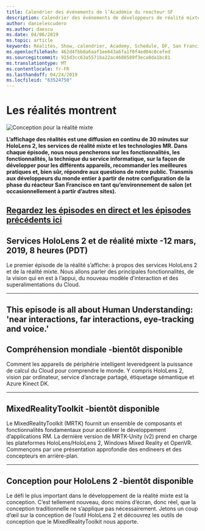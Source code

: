 ```yaml
---
title: Calendrier des événements de l’Académie du reacteur SF
description: Calendrier des événements de développeurs de réalité mixte au niveau du réacteur à San Francisco.
author: danielescudero
ms.author: daescu
ms.date: 04/06/2019
ms.topic: article
keywords: Réalités, Show, calendrier, Academy, Schedule, DF, San Francisco, réacteur
ms.openlocfilehash: 462d4fbb8a6aaf1ee643a6fa1f0f4ed04c0cefed
ms.sourcegitcommit: 915d3cc63a5571ba22ac4608589f3eca8da1bc81
ms.translationtype: MT
ms.contentlocale: fr-FR
ms.lasthandoff: 04/24/2019
ms.locfileid: "63524750"
---
```

# <a name="the-realities-show"></a>Les réalités montrent
![Conception pour la réalité mixte](images/therealitiesshow.jpg)

**L’affichage des réalités est une diffusion en continu de 30 minutes sur HoloLens 2, les services de réalité mixte et les technologies MR. Dans chaque épisode, nous nous pencherons sur les fonctionnalités, les fonctionnalités, la technique du service informatique, sur la façon de développer pour les différents appareils, recommander les meilleures pratiques et, bien sûr, répondre aux questions de notre public. Transmis aux développeurs du monde entier à partir de notre configuration de la phase du réacteur San Francisco en tant qu’environnement de salon (et occasionnellement à partir d’autres sites).**

<a name="watch-live-and-past-episodes-herehttpakamstrs"></a>**[Regardez les épisodes en direct et les épisodes précédents ici](http://aka.ms/trs)**
---

## <a name="hololens-2-and-mixed-reality-services---march-12-2019-8-am-pdt"></a>**Services HoloLens 2 et de réalité mixte** -12 mars, 2019, 8 heures (PDT)
Le premier épisode de la réalité s’affiche: à propos des services HoloLens 2 et de la réalité mixte. Nous allons parler des principales fonctionnalités, de la vision qui en est à l’appui, du nouveau modèle d’interaction et des superalimentations du Cloud.

---
This episode is all about Human Understanding: 'near interactions, far interactions, eye-tracking and voice.'
---
## <a name="world-understanding---coming-soon"></a>**Compréhension mondiale** -bientôt disponible
Comment les appareils de périphérie intelligent leveredgeent la puissance de calcul du Cloud pour comprendre le monde. Y compris HoloLens 2, vision par ordinateur, service d’ancrage partagé, étiquetage sémantique et Azure Kinect DK.

---
## <a name="mixedrealitytoolkit---coming-soon"></a>**MixedRealityToolkit** -bientôt disponible
Le MixedRealityToolkit (MRTK) fournit un ensemble de composants et fonctionnalités fondamentaux pour accélérer le développement d’applications RM. La dernière version de MRTK-Unity (v2) prend en charge les plateformes HoloLens/HoloLens 2, Windows Mixed Reality et OpenVR. Commençons par une présentation approfondie des endineers et des concepteurs en arrière-plan.

---
## <a name="designing-for-hololens-2---coming-soon"></a>**Conception pour HoloLens 2** -bientôt disponible
Le défi le plus important dans le développement de la réalité mixte est la conception. C’est tellement nouveau, donc moins d’écran, donc réel, que la conception traditionnelle ne s’applique pas nécessairement. Jetons un coup d’œil sur la conception de l’outil HoloLens 2 et découvrez les outils de conception que le MixedRealityToolkit nous apporte.


